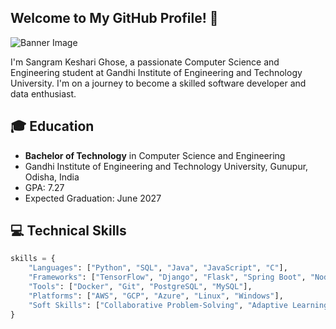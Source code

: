 ## Welcome to My GitHub Profile! 👋

![Banner Image](https://your-banner-image-url.com)

I'm Sangram Keshari Ghose, a passionate Computer Science and Engineering student at Gandhi Institute of Engineering and Technology University. I'm on a journey to become a skilled software developer and data enthusiast.

## 🎓 Education

- **Bachelor of Technology** in Computer Science and Engineering
- Gandhi Institute of Engineering and Technology University, Gunupur, Odisha, India
- GPA: 7.27
- Expected Graduation: June 2027

## 💻 Technical Skills

```python
skills = {
    "Languages": ["Python", "SQL", "Java", "JavaScript", "C"],
    "Frameworks": ["TensorFlow", "Django", "Flask", "Spring Boot", "NodeJS"],
    "Tools": ["Docker", "Git", "PostgreSQL", "MySQL"],
    "Platforms": ["AWS", "GCP", "Azure", "Linux", "Windows"],
    "Soft Skills": ["Collaborative Problem-Solving", "Adaptive Learning & Analysis", "Effective Project Management"]
}
